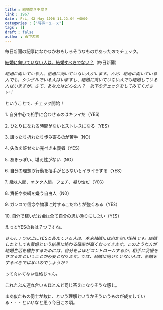 ```yaml
---
title : 結婚向き不向き
link : 1967
date : Fri, 02 May 2008 11:33:04 +0000
categories : ["時事ニュース"]
tags : []
draft : false
author : 倉下忠憲
---
```


毎日新聞の記事になかなかおもしろそうなものがあったのでチェック。<BR><BR><A HREF="http://mainichi.jp/life/love/lovetech/news/20080501alb00m070001000c.html" TARGET="_blank">結婚に向いていない人は、結婚すべきでない？</A>（毎日新聞）<BR><BR><I>結婚に向いている人、結婚に向いていない人がいます。ただ、結婚に向いている人でも、シングルでいる人はいますし、結婚に向いていない人でも結婚している人はいますが。さて、あなたはどんな人？　以下のチェックをしてみてください！</I><BR><BR>ということで、チェック開始！<BR><BR>1. 自分中心で相手に合わせるのはキライだ（YES）<BR><BR>2. ひとりになれる時間がないとストレスになる（YES）<BR><BR>3. 譲ったり折れたり歩み寄るのが苦手（NO）<BR><BR>4. 失敗を許せない完ぺき主義者（YES）<BR><BR>5. あきっぽい、堪え性がない（NO）<BR><BR>6. 自分の理想の行動を相手がとらないとイライラする（YES）<BR><BR>7. 趣味人間、オタク人間、フェチ、凝り性だ（YES）<BR><BR>8. 責任や束縛を嫌う自由人（NO）<BR><BR>9. ガンコで信念や物事に対するこだわりが強くある（YES）<BR><BR>10. 自分で稼いだお金は全て自分の思い通りにしたい（YES）<BR><BR>えっとYESの数は７つですね。<BR><BR><I>さらに７つ以上にYESと答えている人は、本来結婚には向かない性格です。結婚したとしても離婚という結果に終わる確率が高くなってきます。このような人が結婚生活を維持するためには、自分をよほどコントロールするか、相手に我慢をさせるかということが必要となります。では、結婚に向いていない人は、結婚をするべきではないのでしょうか？</I><BR><BR>って向いてない性格じゃん。<BR><BR>これたぶん連れ合いもほとんど同じ答えになりそうな感じ。<BR><BR>まあ似たもの同士が故に、という理解というかそういうものが成立している・・・といいなと思う今日この頃。<BR><BR><BR><BR><BR><BR><BR><BR><br><br>
